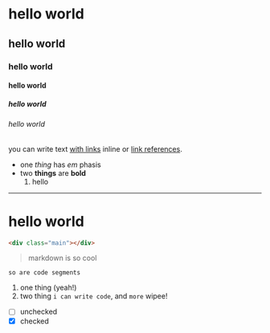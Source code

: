 # hello world
## hello world
### hello world
#### hello world
##### hello world
###### hello world

you can write text [with links](http://example.com) inline or [link references][1].

* one _thing_ has *em* phasis
* two __things__ are **bold**
    1. hello

[1]: http://example.com

---

hello world
===========

```html
<div class="main"></div>
```

> markdown is so cool

    so are code segments

1. one thing (yeah!)
2. two thing `i can write code`, and `more` wipee!

- [ ] unchecked
- [x] checked
